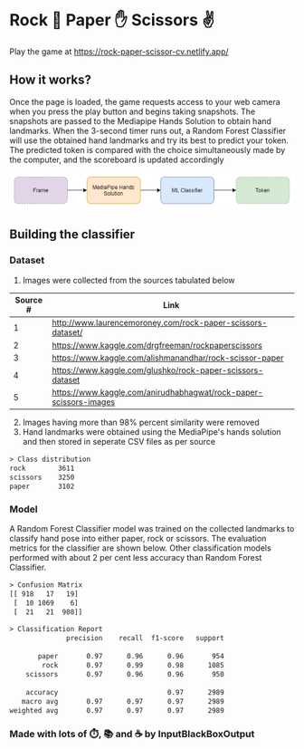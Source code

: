 # Rock 👊 Paper ✋ Scissors ✌

Play the game at https://rock-paper-scissor-cv.netlify.app/

## How it works?

Once the page is loaded, the game requests access to your web camera when you press the play button and begins taking snapshots. The snapshots are passed to the Mediapipe Hands Solution to obtain hand landmarks. When the 3-second timer runs out, a Random Forest Classifier will use the obtained hand landmarks and try its best to predict your token. The predicted token is compared with the choice simultaneously made by the computer, and the scoreboard is updated accordingly

![](docs/images/process.drawio.png)

## Building the classifier

### Dataset

1. Images were collected from the sources tabulated below

| Source # | Link                                                              |
| -------- | ----------------------------------------------------------------- |
| 1        | http://www.laurencemoroney.com/rock-paper-scissors-dataset/       |
| 2        | https://www.kaggle.com/drgfreeman/rockpaperscissors               |
| 3        | https://www.kaggle.com/alishmanandhar/rock-scissor-paper          |
| 4        | https://www.kaggle.com/glushko/rock-paper-scissors-dataset        |
| 5        | https://www.kaggle.com/anirudhabhagwat/rock-paper-scissors-images |

2. Images having more than 98% percent similarity were removed
3. Hand landmarks were obtained using the MediaPipe's hands solution and then stored in seperate CSV files as per source

```text
> Class distribution
rock        3611
scissors    3250
paper       3102
```

### Model

A Random Forest Classifier model was trained on the collected landmarks to classify hand pose into either paper, rock or scissors. The evaluation metrics for the classifier are shown below. Other classification models performed with about 2 per cent less accuracy than Random Forest Classifier.

```text
> Confusion Matrix
[[ 918   17   19]
 [  10 1069    6]
 [  21   21  908]]
```

```text
> Classification Report
              precision    recall  f1-score   support

       paper       0.97      0.96      0.96       954
        rock       0.97      0.99      0.98      1085
    scissors       0.97      0.96      0.96       950

    accuracy                           0.97      2989
   macro avg       0.97      0.97      0.97      2989
weighted avg       0.97      0.97      0.97      2989

```

### Made with lots of ⏱️, 📚 and ☕ by InputBlackBoxOutput
